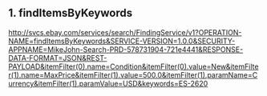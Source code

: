 <h2> 1. findItemsByKeywords </h2>

<a href='http://svcs.ebay.com/services/search/FindingService/v1?OPERATION-NAME=findItemsByKeywords&SERVICE-VERSION=1.0.0&SECURITY-APPNAME=MikeJohn-Search-PRD-578731904-721e4441&RESPONSE-DATA-FORMAT=JSON&REST-PAYLOAD&itemFilter(0).name=Condition&itemFilter(0).value=New&itemFilter(1).name=MaxPrice&itemFilter(1).value=500.0&itemFilter(1).paramName=Currency&itemFilter(1).paramValue=USD&keywords=ES-2620'>
<span>http://svcs.ebay.com/services/search/FindingService/v1?OPERATION-NAME=findItemsByKeywords&SERVICE-VERSION=1.0.0&SECURITY-APPNAME=MikeJohn-Search-PRD-578731904-721e4441&RESPONSE-DATA-FORMAT=JSON&REST-PAYLOAD&itemFilter(0).name=Condition&itemFilter(0).value=New&itemFilter(1).name=MaxPrice&itemFilter(1).value=500.0&itemFilter(1).paramName=Currency&itemFilter(1).paramValue=USD&keywords=ES-2620</span>
</a>
